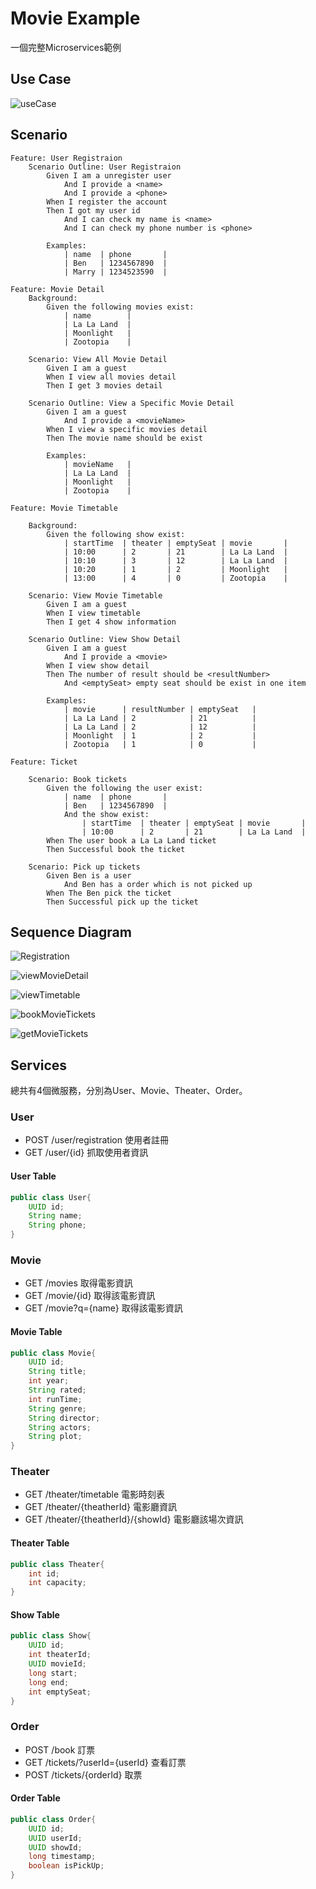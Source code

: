 # Movie Example
一個完整Microservices範例

## Use Case
![useCase](out/diagram/useCase/useCase@1-8.png)
## Scenario
```gherkin
Feature: User Registraion
    Scenario Outline: User Registraion
        Given I am a unregister user
            And I provide a <name>
            And I provide a <phone>
        When I register the account
        Then I got my user id
            And I can check my name is <name>
            And I can check my phone number is <phone>

        Examples:
            | name  | phone       |
            | Ben   | 1234567890  |
            | Marry | 1234523590  |
```
```gherkin
Feature: Movie Detail
    Background:
        Given the following movies exist:
            | name        |
            | La La Land  |
            | Moonlight   |
            | Zootopia    |

    Scenario: View All Movie Detail
        Given I am a guest
        When I view all movies detail
        Then I get 3 movies detail

    Scenario Outline: View a Specific Movie Detail
        Given I am a guest
            And I provide a <movieName>
        When I view a specific movies detail
        Then The movie name should be exist

        Examples:
            | movieName   |
            | La La Land  |
            | Moonlight   |
            | Zootopia    |
```
```gherkin
Feature: Movie Timetable

    Background:
        Given the following show exist:
            | startTime  | theater | emptySeat | movie       |
            | 10:00      | 2       | 21        | La La Land  |
            | 10:10      | 3       | 12        | La La Land  |
            | 10:20      | 1       | 2         | Moonlight   |
            | 13:00      | 4       | 0         | Zootopia    |

    Scenario: View Movie Timetable
        Given I am a guest
        When I view timetable
        Then I get 4 show information

    Scenario Outline: View Show Detail
        Given I am a guest
            And I provide a <movie>
        When I view show detail
        Then The number of result should be <resultNumber>
            And <emptySeat> empty seat should be exist in one item
        
        Examples:
            | movie      | resultNumber | emptySeat   |
            | La La Land | 2            | 21          |
            | La La Land | 2            | 12          |
            | Moonlight  | 1            | 2           |
            | Zootopia   | 1            | 0           |
```
```gherkin
Feature: Ticket

    Scenario: Book tickets
        Given the following the user exist:
            | name  | phone       |
            | Ben   | 1234567890  |
            And the show exist:
                | startTime  | theater | emptySeat | movie       |
                | 10:00      | 2       | 21        | La La Land  |
        When The user book a La La Land ticket
        Then Successful book the ticket

    Scenario: Pick up tickets
        Given Ben is a user
            And Ben has a order which is not picked up
        When The Ben pick the ticket
        Then Successful pick up the ticket
```
## Sequence Diagram
![Registration](out/diagram/registration/Registration.png)

![viewMovieDetail](out/diagram/viewMovieDetail/View%20Movie%20Detail.png)

![viewTimetable](out/diagram/viewTimetable/View%20Movie%20Timetable.png)

![bookMovieTickets](out/diagram/bookMovieTickets/Book%20Movie%20Tickets.png)

![getMovieTickets](out/diagram/getMovieTickets/Get%20Movie%20Tickets.png)

## Services

總共有4個微服務，分別為User、Movie、Theater、Order。

### User
- POST /user/registration 使用者註冊
- GET /user/{id} 抓取使用者資訊

#### User Table
```java
public class User{
    UUID id;
    String name;
    String phone;
}
```

### Movie
- GET /movies 取得電影資訊
- GET /movie/{id} 取得該電影資訊
- GET /movie?q={name} 取得該電影資訊

#### Movie Table
```java
public class Movie{
    UUID id;
    String title;
    int year;
    String rated;
    int runTime;
    String genre;
    String director;
    String actors;
    String plot;
}
```

### Theater
- GET /theater/timetable 電影時刻表
- GET /theater/{theatherId} 電影廳資訊
- GET /theater/{theatherId}/{showId} 電影廳該場次資訊

#### Theater Table
```java
public class Theater{
    int id;
    int capacity;
}
```
#### Show Table
```java
public class Show{
    UUID id;
    int theaterId;
    UUID movieId;
    long start;
    long end;
    int emptySeat;
}
```

### Order
- POST /book 訂票
- GET /tickets/?userId={userId} 查看訂票
- POST /tickets/{orderId} 取票

#### Order Table
```java
public class Order{
    UUID id;
    UUID userId;
    UUID showId;
    long timestamp;
    boolean isPickUp;
}
```